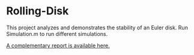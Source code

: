 # Rolling-Disk
This project analyzes and demonstrates the stability of an Euler disk.
Run Simulation.m to run different simulations.

[A complementary report is available here.](https://github.com/yardenas/Rolling-Disk/blob/master/Rolling%20Disk%20Distribution%20Paper%20Eng.pdf)
